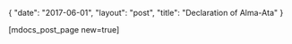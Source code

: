 {
   "date": "2017-06-01",
   "layout": "post",
   "title": "Declaration of Alma-Ata"
}

[mdocs_post_page new=true]